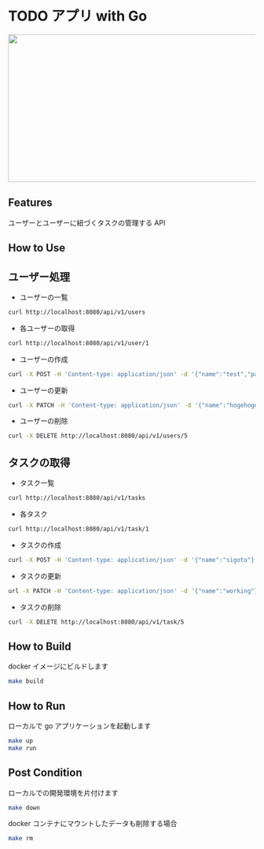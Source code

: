 # TODO アプリ with Go

<img width="1000px" height="300px" src="https://github.com/o-ga09/tic-tac-toe-go/assets/54522966/9fc52696-3879-4f01-a818-98b86ddf774f">

## Features

ユーザーとユーザーに紐づくタスクの管理する API

## How to Use

## ユーザー処理

- ユーザーの一覧

```bash
curl http://localhost:8080/api/v1/users
```

- 各ユーザーの取得

```bash
curl http://localhost:8080/api/v1/user/1
```

- ユーザーの作成

```bash
curl -X POST -H 'Content-type: application/json' -d '{"name":"test","password":"dmwmdodk"}' http://localhost:8080/api/v1/user
```

- ユーザーの更新

```bash
curl -X PATCH -H 'Content-type: application/json' -d '{"name":"hogehoge","password":""}' http://localhost:8080/api/v1/user/5
```

- ユーザーの削除

```bash
curl -X DELETE http://localhost:8080/api/v1/users/5
```

## タスクの取得

- タスク一覧

```bash
curl http://localhost:8080/api/v1/tasks
```

- 各タスク

```bash
curl http://localhost:8080/api/v1/task/1
```

- タスクの作成

```bash
curl -X POST -H 'Content-type: application/json' -d '{"name":"sigoto"}' http://localhost:8080/api/v1/task
```

- タスクの更新

```bash
url -X PATCH -H 'Content-type: application/json' -d '{"name":"working"}' http://localhost:8080/api/v1/task/5
```

- タスクの削除

```bash
curl -X DELETE http://localhost:8080/api/v1/task/5
```

## How to Build

docker イメージにビルドします

```bash
make build
```

## How to Run

ローカルで go アプリケーションを起動します

```bash
make up
make run
```

## Post Condition

ローカルでの開発環境を片付けます

```bash
make down
```

docker コンテナにマウントしたデータも削除する場合

```bash
make rm
```
